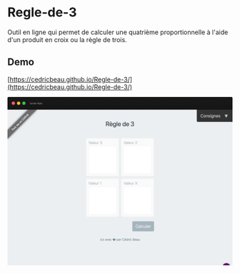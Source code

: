 # Regle-de-3

Outil en ligne qui permet de calculer une quatrième proportionnelle à l'aide d'un produit en croix ou la règle de trois.

## Demo

[https://cedricbeau.github.io/Regle-de-3/](https://cedricbeau.github.io/Regle-de-3/)

![Capture d'écran de Regle-de-3]( https://github.com/cedricbeau/Regle-de-3/blob/master/screen-regle-de-3.png "Capture d'écran de Regle-de-3")

